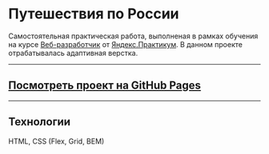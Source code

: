 # Путешествия по России

Самостоятельная практическая работа, выполненая в рамках обучения на курсе [Веб-разработчик](https://praktikum.yandex.ru/web) от [Яндекс.Практикум](https://praktikum.yandex.ru).
В данном проекте отрабатывалась адаптивная верстка.
___________

## [Посмотреть проект на GitHub Pages](https://sanfili.github.io/YaP_project2/)
_______________

## Технологии

HTML, CSS (Flex, Grid, BEM)
